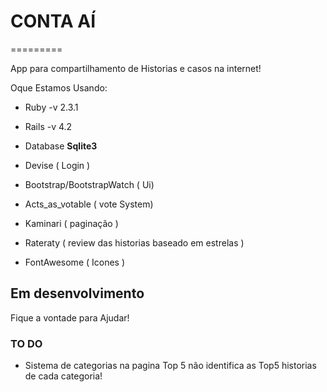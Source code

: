# CONTA AÍ
=========

App para compartilhamento de Historias e casos na internet!

Oque Estamos Usando:

* Ruby -v 2.3.1

* Rails -v 4.2

* Database **Sqlite3**

* Devise ( Login )

* Bootstrap/BootstrapWatch ( Ui)

* Acts_as_votable ( vote System)

* Kaminari ( paginação )

* Rateraty ( review das historias baseado em estrelas )

* FontAwesome ( Icones )



## **Em desenvolvimento**
Fique a vontade para Ajudar!


### TO DO

* Sistema de categorias na pagina Top 5 não identifica as Top5 historias de cada categoria!
